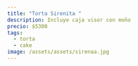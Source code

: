 ```yaml
---
title: "Torta Sirenita "
description: Incluye caja visor con moño
precio: $5300
tags:
  - torta
  - cake
image: /assets/assets/sirenaa.jpg
---
```

